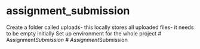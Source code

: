 # assignment_submission
Create a folder called uploads- this locally stores all uploaded files- it needs to be empty initially
Set up environment for the whole project
#   A s s i g n m e n t _ S u b m i s s i o n  
 #   A s s i g n m e n t _ S u b m i s s i o n  
 
